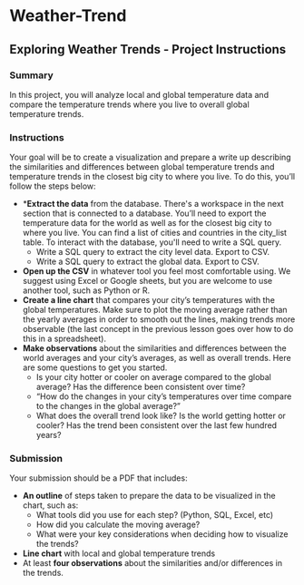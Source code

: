# Weather-Trend

## Exploring Weather Trends - Project Instructions
### Summary
In this project, you will analyze local and global temperature data and compare the temperature trends where you live to overall global temperature trends.

### Instructions
Your goal will be to create a visualization and prepare a write up describing the similarities and differences between global temperature trends and temperature trends in the closest big city to where you live. To do this, you’ll follow the steps below:

- ***Extract the data** from the database. There's a workspace in the next section that is connected to a database. You’ll need to export the temperature data for the world as well as for the closest big city to where you live. You can find a list of cities and countries in the city_list table. To interact with the database, you'll need to write a SQL query.
     - Write a SQL query to extract the city level data. Export to CSV.
     - Write a SQL query to extract the global data. Export to CSV.
- **Open up the CSV** in whatever tool you feel most comfortable using. We suggest using Excel or Google sheets, but you are welcome to use another tool, such as Python or R.
- **Create a line chart** that compares your city’s temperatures with the global temperatures. Make sure to plot the moving average rather than the yearly averages in order to smooth out the lines, making trends more observable (the last concept in the previous lesson goes over how to do this in a spreadsheet).
- **Make observations** about the similarities and differences between the world averages and your city’s averages, as well as overall trends. Here are some questions to get you started.
     - Is your city hotter or cooler on average compared to the global average? Has the difference been consistent over time?
     - “How do the changes in your city’s temperatures over time compare to the changes in the global average?”
     - What does the overall trend look like? Is the world getting hotter or cooler? Has the trend been consistent over the last few hundred years?
### Submission
Your submission should be a PDF that includes:

- **An outline** of steps taken to prepare the data to be visualized in the chart, such as:
     - What tools did you use for each step? (Python, SQL, Excel, etc)
     - How did you calculate the moving average?
     - What were your key considerations when deciding how to visualize the trends?
- **Line chart** with local and global temperature trends
- At least **four observations** about the similarities and/or differences in the trends.
